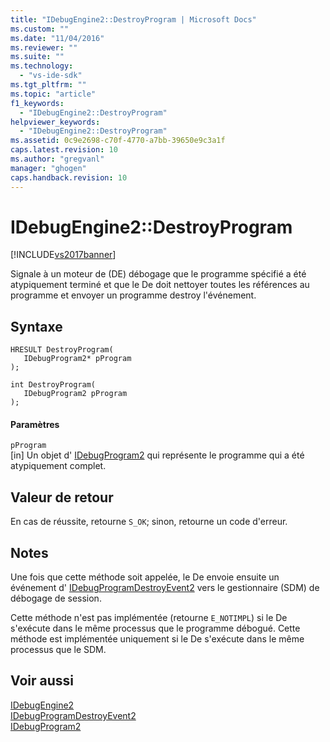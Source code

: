 ```yaml
---
title: "IDebugEngine2::DestroyProgram | Microsoft Docs"
ms.custom: ""
ms.date: "11/04/2016"
ms.reviewer: ""
ms.suite: ""
ms.technology: 
  - "vs-ide-sdk"
ms.tgt_pltfrm: ""
ms.topic: "article"
f1_keywords: 
  - "IDebugEngine2::DestroyProgram"
helpviewer_keywords: 
  - "IDebugEngine2::DestroyProgram"
ms.assetid: 0c9e2698-c70f-4770-a7bb-39650e9c3a1f
caps.latest.revision: 10
ms.author: "gregvanl"
manager: "ghogen"
caps.handback.revision: 10
---
```

# IDebugEngine2::DestroyProgram
[!INCLUDE[vs2017banner](../../../code-quality/includes/vs2017banner.md)]

Signale à un moteur de \(DE\) débogage que le programme spécifié a été atypiquement terminé et que le De doit nettoyer toutes les références au programme et envoyer un programme destroy l'événement.  
  
## Syntaxe  
  
```cpp#  
HRESULT DestroyProgram(   
   IDebugProgram2* pProgram  
);  
```  
  
```cpp#  
int DestroyProgram(   
   IDebugProgram2 pProgram  
);  
```  
  
#### Paramètres  
 `pProgram`  
 \[in\]  Un objet d' [IDebugProgram2](../../../extensibility/debugger/reference/idebugprogram2.md) qui représente le programme qui a été atypiquement complet.  
  
## Valeur de retour  
 En cas de réussite, retourne `S_OK`; sinon, retourne un code d'erreur.  
  
## Notes  
 Une fois que cette méthode soit appelée, le De envoie ensuite un événement d' [IDebugProgramDestroyEvent2](../../../extensibility/debugger/reference/idebugprogramdestroyevent2.md) vers le gestionnaire \(SDM\) de débogage de session.  
  
 Cette méthode n'est pas implémentée \(retourne `E_NOTIMPL`\) si le De s'exécute dans le même processus que le programme débogué.  Cette méthode est implémentée uniquement si le De s'exécute dans le même processus que le SDM.  
  
## Voir aussi  
 [IDebugEngine2](../../../extensibility/debugger/reference/idebugengine2.md)   
 [IDebugProgramDestroyEvent2](../../../extensibility/debugger/reference/idebugprogramdestroyevent2.md)   
 [IDebugProgram2](../../../extensibility/debugger/reference/idebugprogram2.md)